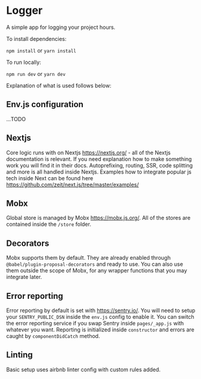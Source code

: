 # Logger

A simple app for logging your project hours.

To install dependencies:

`npm install`
or
`yarn install`

To run locally:

`npm run dev` or `yarn dev`

Explanation of what is used follows below:

## Env.js configuration

...TODO

## Nextjs

Core logic runs with on Nextjs https://nextjs.org/ - all of the Nextjs documentation is relevant. If you need explanation how to make something work you will find it in their docs. Autoprefixing, routing, SSR, code splitting and more is all handled inside Nextjs. Examples how to integrate popular js tech inside Next can be found here https://github.com/zeit/next.js/tree/master/examples/

## Mobx

Global store is managed by Mobx https://mobx.js.org/. All of the stores are contained inside the `/store` folder.

## Decorators

Mobx supports them by default. They are already enabled through `@babel/plugin-proposal-decorators` and ready to use. You can also use them outside the scope of Mobx, for any wrapper functions that you may integrate later.

## Error reporting

Error reporting by default is set with https://sentry.io/. You will need to setup your `SENTRY_PUBLIC_DSN` inside the `env.js` config to enable it. You can switch the error reporting service if you swap Sentry inside `pages/_app.js` with whatever you want. Reporting is initialized inside `constructor` and errors are caught by `componentDidCatch` method.

## Linting

Basic setup uses airbnb linter config with custom rules added.
